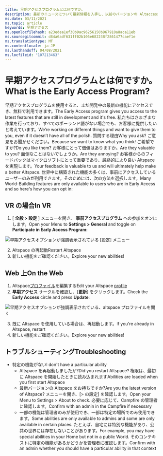 ```yaml
---
title: 早期アクセスプログラムとは何ですか。
description: 最新のニュースについて最新情報を入手し、以前のバージョンの Altaccess プログラムに参加する方法を説明します。
ms.date: 03/11/2021
ms.topic: article
keywords: 早期アクセス
ms.openlocfilehash: a23edea1ef30b9ac96256150b967910a8aca11eb
ms.sourcegitcommit: d84a6adf631ff02b106e682238f2861477caef1e
ms.translationtype: MT
ms.contentlocale: ja-JP
ms.lasthandoff: 04/08/2021
ms.locfileid: "107213463"
---
```

# <a name="what-is-the-early-access-program"></a><span data-ttu-id="d39de-104">早期アクセスプログラムとは何ですか。</span><span class="sxs-lookup"><span data-stu-id="d39de-104">What is the Early Access Program?</span></span>

<span data-ttu-id="d39de-105">早期アクセスプログラムを使用すると、まだ開発中の最新の機能にアクセスでき、無料で利用できます。</span><span class="sxs-lookup"><span data-stu-id="d39de-105">The Early Access program gives you access to the latest features that are still in development and it's free.</span></span> <span data-ttu-id="d39de-106">私たちはさまざまな作業を行っており、すべてのポーランド語がない場合でも、お客様に提供したいと考えています。</span><span class="sxs-lookup"><span data-stu-id="d39de-106">We’re working on different things and want to give them to you, even if it doesn’t have all of the polish.</span></span> <span data-ttu-id="d39de-107">質問する理由</span><span class="sxs-lookup"><span data-stu-id="d39de-107">Why you ask?</span></span> <span data-ttu-id="d39de-108">ご意見をお聞かせください。</span><span class="sxs-lookup"><span data-stu-id="d39de-108">Because we want to know what you think!</span></span> <span data-ttu-id="d39de-109">ご希望ですか?</span><span class="sxs-lookup"><span data-stu-id="d39de-109">Do you like them?</span></span> <span data-ttu-id="d39de-110">お客様にとって価値はありますか。</span><span class="sxs-lookup"><span data-stu-id="d39de-110">Are they valuable to you?</span></span> <span data-ttu-id="d39de-111">面倒なことはないでしょうか。</span><span class="sxs-lookup"><span data-stu-id="d39de-111">Are they annoying?</span></span> <span data-ttu-id="d39de-112">お客様からのフィードバックはマイクロソフトにとって重要であり、最終的により良い Altspace を実現します。</span><span class="sxs-lookup"><span data-stu-id="d39de-112">Your feedback is valuable to us and will ultimately help make a better Altspace.</span></span> <span data-ttu-id="d39de-113">世界中に構築された機能の多くは、事前にアクセスしているユーザーのみが利用できます。そのためには、次の方法を選択します。</span><span class="sxs-lookup"><span data-stu-id="d39de-113">Many World-Building features are only available to users who are in Early Access and so here's how you can opt in:</span></span>

## <a name="in-vr"></a><span data-ttu-id="d39de-114">VR の場合</span><span class="sxs-lookup"><span data-stu-id="d39de-114">In VR</span></span>

1. <span data-ttu-id="d39de-115">[ **全般 > 設定** ] メニューを開き、 **事前アクセスプログラム** への参加をオンにします。</span><span class="sxs-lookup"><span data-stu-id="d39de-115">Open your Menu to **Settings > General** and toggle on **Participate in Early Access Program**:</span></span>

![早期アクセスオプションが強調表示されている [設定] メニュー](images/early-access-img-01.png)

2. <span data-ttu-id="d39de-117">Altspace の再起動</span><span class="sxs-lookup"><span data-stu-id="d39de-117">Restart Altspace</span></span>
3. <span data-ttu-id="d39de-118">新しい機能をご確認ください。</span><span class="sxs-lookup"><span data-stu-id="d39de-118">Explore your new abilities!</span></span>

## <a name="on-the-web"></a><span data-ttu-id="d39de-119">Web 上</span><span class="sxs-lookup"><span data-stu-id="d39de-119">On the Web</span></span>

1. <span data-ttu-id="d39de-120">Altspace[プロファイル](https://account.altvr.com/users/sign_in)を編集する</span><span class="sxs-lookup"><span data-stu-id="d39de-120">Edit your Altspace [profile](https://account.altvr.com/users/sign_in)</span></span>
2. <span data-ttu-id="d39de-121">**早期アクセス** サークルを確認し、[**更新**] をクリックします。</span><span class="sxs-lookup"><span data-stu-id="d39de-121">Check the **Early Access** circle and press **Update**:</span></span>

![早期アクセスオプションが強調表示されている、altspace プロファイルを開く](images/early-access-img-02.png)

3. <span data-ttu-id="d39de-123">既に Altspace を使用している場合は、再起動します。</span><span class="sxs-lookup"><span data-stu-id="d39de-123">If you're already in Altspace, restart</span></span>
4. <span data-ttu-id="d39de-124">新しい機能をご確認ください。</span><span class="sxs-lookup"><span data-stu-id="d39de-124">Explore your new abilities!</span></span>

## <a name="troubleshooting"></a><span data-ttu-id="d39de-125">トラブルシューティング</span><span class="sxs-lookup"><span data-stu-id="d39de-125">Troubleshooting</span></span>

* <span data-ttu-id="d39de-126">特定の機能がない</span><span class="sxs-lookup"><span data-stu-id="d39de-126">I don't have a particular ability</span></span>
    * <span data-ttu-id="d39de-127">Altspace を再起動しましたか?</span><span class="sxs-lookup"><span data-stu-id="d39de-127">Did you restart Altspace?</span></span> <span data-ttu-id="d39de-128">権限は、最初に Altspace を開始したときに読み込まれます</span><span class="sxs-lookup"><span data-stu-id="d39de-128">Abilities are loaded when you first start Altspace</span></span>
    * <span data-ttu-id="d39de-129">最新バージョンの Altspace をお持ちですか?</span><span class="sxs-lookup"><span data-stu-id="d39de-129">Are you the latest version of Altspace?</span></span> <span data-ttu-id="d39de-130">メニューを開き、[> の設定] を確認します。</span><span class="sxs-lookup"><span data-stu-id="d39de-130">Open your Menu to Settings > About to check.</span></span> <span data-ttu-id="d39de-131">必要に応じて、Campfire の管理者に確認します。</span><span class="sxs-lookup"><span data-stu-id="d39de-131">Confirm with an admin in the Campfire if necessary</span></span>
    * <span data-ttu-id="d39de-132">一部の機能は管理者のみが使用でき、一部は特定の場所でのみ使用できます。</span><span class="sxs-lookup"><span data-stu-id="d39de-132">Some abilities are only available to admins and some are only available in certain places.</span></span> <span data-ttu-id="d39de-133">たとえば、自宅には特別な機能があり、公共の世界には存在しないことがあります。</span><span class="sxs-lookup"><span data-stu-id="d39de-133">For example, you may have special abilities in your Home but not in a public World.</span></span> <span data-ttu-id="d39de-134">そのコンテキストに特定の機能があるかどうかを管理者に確認します。</span><span class="sxs-lookup"><span data-stu-id="d39de-134">Confirm with an admin whether you should have a particular ability in that context</span></span>
